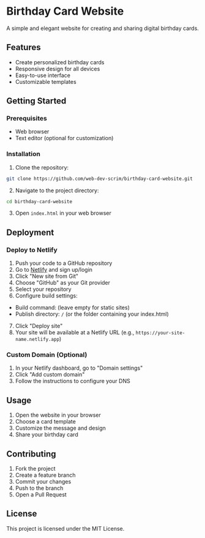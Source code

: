 # Birthday Card Website

A simple and elegant website for creating and sharing digital birthday cards.

## Features

- Create personalized birthday cards
- Responsive design for all devices
- Easy-to-use interface
- Customizable templates

## Getting Started

### Prerequisites

- Web browser
- Text editor (optional for customization)

### Installation

1. Clone the repository:
```bash
git clone https://github.com/web-dev-scrim/birthday-card-website.git
```

2. Navigate to the project directory:
```bash
cd birthday-card-website
```

3. Open `index.html` in your web browser

## Deployment

### Deploy to Netlify

1. Push your code to a GitHub repository
2. Go to [Netlify](https://netlify.com) and sign up/login
3. Click "New site from Git"
4. Choose "GitHub" as your Git provider
5. Select your repository
6. Configure build settings:
  - Build command: (leave empty for static sites)
  - Publish directory: `/` (or the folder containing your index.html)
7. Click "Deploy site"
8. Your site will be available at a Netlify URL (e.g., `https://your-site-name.netlify.app`)

### Custom Domain (Optional)

1. In your Netlify dashboard, go to "Domain settings"
2. Click "Add custom domain"
3. Follow the instructions to configure your DNS

## Usage

1. Open the website in your browser
2. Choose a card template
3. Customize the message and design
4. Share your birthday card

## Contributing

1. Fork the project
2. Create a feature branch
3. Commit your changes
4. Push to the branch
5. Open a Pull Request

## License

This project is licensed under the MIT License.